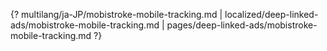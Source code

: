 {? multilang/ja-JP/mobistroke-mobile-tracking.md | localized/deep-linked-ads/mobistroke-mobile-tracking.md | pages/deep-linked-ads/mobistroke-mobile-tracking.md ?}
